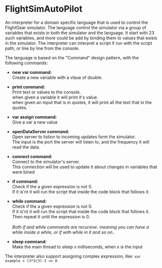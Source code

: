 # FlightSimAutoPilot
An interpreter for a domain specific language that is used to control the FlightGear simulator.
The language control the simulator via a group of variables that exists in both the simulator and the language.
It start with 23 such variables, and more could be add by binding them to values that exists in the simulator.
The interpreter can interpret a script if run with the script path, or line by line from the console.


The language is based on the "Command" design pattern, with the following commands:
* **new var command:** <br />
      Create a new variable with a vlaue of double.
      

* **print command:**<br />
      Print text or values to the console.<br />
      when given a variable it will print it's value.<br />
      when given an input that is in quotes, it will print all the text that in the quotes.
`

* **var assign command:**<br />
      Give a var a new value


* **openDataServer command:**<br />
      Open server to listion to incoming updates form the simulator.<br />
      The input is the port the server will listen to, and the frequency it will read the data.


* **connect command:**<br />
      Connect to the simulator's server.<br />
      This connection will be used to update it about changes in variables that were bined


* **if command:**<br />
      Check if the a given expression is not 0.<br />
      If it is'nt it will run the script that inside the code block that follows it.



* **while command:**<br />
      Check if the a given expression is not 0.<br />
      If it is'nt it will run the script that inside the code block that follows it.<br />
      Then repeat it until the expression is 0.<br />
      <br />
  *Both if and while commands are recursive. meaning you can have a while inside a while, or if with while in it and so on..*


* **sleep command:**<br />
      Make the main thread to sleep x milliseconds, when x is the input


The interpreter also support assigning complex expression, like: ```var example = (3*3/3)-3 <= 0```
